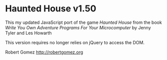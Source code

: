 # Haunted House v1.50
This my updated JavaScript port of the game _Haunted House_ from the book _Write You Own Adventure Programs For Your Microcomputer_ by Jenny Tyler and Les Howarth

This version requires no longer relies on jQuery to access the DOM.

Robert Gomez
http://robertgomez.org